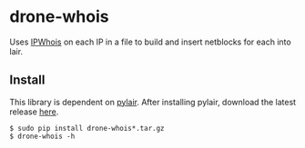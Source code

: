 # drone-whois

Uses [IPWhois](https://github.com/secynic/ipwhois) on each IP in a file to build and insert netblocks for each into lair.

## Install
This library is dependent on [pylair](https://github.com/lair-framework/pylair). After installing pylair, download the latest release [here](https://github.com/x-a-n-d-e-r-k/drone-whois/releases/latest).
```
$ sudo pip install drone-whois*.tar.gz
$ drone-whois -h
```
